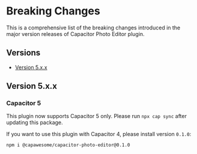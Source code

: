 # Breaking Changes

This is a comprehensive list of the breaking changes introduced in the major version releases of Capacitor Photo Editor plugin.

## Versions

- [Version 5.x.x](#version-5xx)

## Version 5.x.x

### Capacitor 5

This plugin now supports Capacitor 5 only. Please run `npx cap sync` after updating this package.

If you want to use this plugin with Capacitor 4, please install version `0.1.0`:

```
npm i @capawesome/capacitor-photo-editor@0.1.0
```
